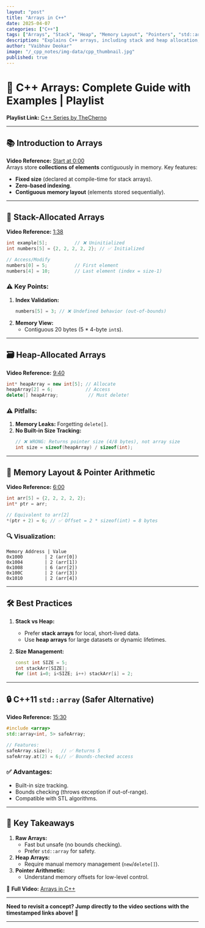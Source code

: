 ```yaml
---
layout: "post"
title: "Arrays in C++"
date: 2025-04-07
categories: ["C++"]
tags: ["Arrays", "Stack", "Heap", "Memory Layout", "Pointers", "std::array"]
description: "Explains C++ arrays, including stack and heap allocation, indexing, memory layout, pointer arithmetic, and the safer std::array alternative."
author: "Vaibhav Deokar"
image: "/_cpp_notes/img-data/cpp_thumbnail.jpg"
published: true
---
```

# 🎥 C++ Arrays: Complete Guide with Examples | Playlist  
**Playlist Link:** [C++ Series by TheCherno](https://www.youtube.com/watch?v=9RJTQmK0YPI&list=PLlrATfBNZ98dudnM48yfGUldqGD0S4FFb&index=10)  

---

## 📚 **Introduction to Arrays**  
**Video Reference:** [Start at 0:00](https://youtu.be/ENDaJi08jCU?t=0)  
Arrays store **collections of elements** contiguously in memory. Key features:  
- **Fixed size** (declared at compile-time for stack arrays).  
- **Zero-based indexing**.  
- **Contiguous memory layout** (elements stored sequentially).  

---

## 🧩 **Stack-Allocated Arrays**  
**Video Reference:** [1:38](https://youtu.be/ENDaJi08jCU?t=98)  
```cpp  
int example[5];          // ❌ Uninitialized  
int numbers[5] = {2, 2, 2, 2, 2}; // ✅ Initialized  

// Access/Modify  
numbers[0] = 5;          // First element  
numbers[4] = 10;         // Last element (index = size-1)  
```  

### ⚠️ **Key Points:**  
1. **Index Validation:**  
   ```cpp  
   numbers[5] = 3; // ❌ Undefined behavior (out-of-bounds)  
   ```  
2. **Memory View:**  
   - Contiguous 20 bytes (5 * 4-byte `int`s).  

---

## 🗃️ **Heap-Allocated Arrays**  
**Video Reference:** [9:40](https://youtu.be/ENDaJi08jCU?t=580)  
```cpp  
int* heapArray = new int[5]; // Allocate  
heapArray[2] = 6;            // Access  
delete[] heapArray;           // Must delete!  
```  

### ⚠️ **Pitfalls:**  
1. **Memory Leaks:** Forgetting `delete[]`.  
2. **No Built-in Size Tracking:**  
   ```cpp  
   // ❌ WRONG: Returns pointer size (4/8 bytes), not array size  
   int size = sizeof(heapArray) / sizeof(int);  
   ```  

---

## 🧠 **Memory Layout & Pointer Arithmetic**  
**Video Reference:** [6:00](https://youtu.be/ENDaJi08jCU?t=360)  
```cpp  
int arr[5] = {2, 2, 2, 2, 2};  
int* ptr = arr;  

// Equivalent to arr[2]  
*(ptr + 2) = 6; // ✅ Offset = 2 * sizeof(int) = 8 bytes  
```  

### 🔍 **Visualization:**  
```
Memory Address | Value
0x1000        | 2 (arr[0])
0x1004        | 2 (arr[1])
0x1008        | 6 (arr[2])
0x100C        | 2 (arr[3])
0x1010        | 2 (arr[4])
```

---

## 🛠️ **Best Practices**  
1. **Stack vs Heap:**  
   - Prefer **stack arrays** for local, short-lived data.  
   - Use **heap arrays** for large datasets or dynamic lifetimes.  

2. **Size Management:**  
   ```cpp  
   const int SIZE = 5;  
   int stackArr[SIZE];  
   for (int i=0; i<SIZE; i++) stackArr[i] = 2;  
   ```  

---

## 🔒 **C++11 `std::array` (Safer Alternative)**  
**Video Reference:** [15:30](https://youtu.be/ENDaJi08jCU?t=930)  
```cpp  
#include <array>  
std::array<int, 5> safeArray;  

// Features:  
safeArray.size();   // ✅ Returns 5  
safeArray.at(2) = 6;// ✅ Bounds-checked access  
```  

### ✅ **Advantages:**  
- Built-in size tracking.  
- Bounds checking (throws exception if out-of-range).  
- Compatible with STL algorithms.  

---

## 📌 **Key Takeaways**  
1. **Raw Arrays:**  
   - Fast but unsafe (no bounds checking).  
   - Prefer `std::array` for safety.  
2. **Heap Arrays:**  
   - Require manual memory management (`new`/`delete[]`).  
3. **Pointer Arithmetic:**  
   - Understand memory offsets for low-level control.  

🔗 **Full Video:** [Arrays in C++](https://youtu.be/ENDaJi08jCU)  

--- 

**Need to revisit a concept? Jump directly to the video sections with the timestamped links above!** 🚀  

---
